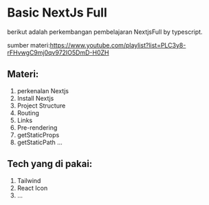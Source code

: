 # Basic NextJs Full

berikut adalah perkembangan pembelajaran NextjsFull by typescript.

sumber materi:https://www.youtube.com/playlist?list=PLC3y8-rFHvwgC9mj0qv972IO5DmD-H0ZH

## Materi:

1. perkenalan Nextjs
2. Install Nextjs
3. Project Structure
4. Routing
5. Links
6. Pre-rendering
7. getStaticProps
8. getStaticPath
   ...

## Tech yang di pakai:

1. Tailwind
2. React Icon
3. ...
